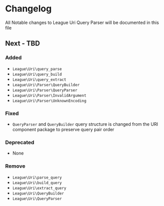# Changelog

All Notable changes to League Uri Query Parser will be documented in this file

## Next - TBD

### Added

- `League\Uri\query_parse`
- `League\Uri\query_build`
- `League\Uri\query_extract`
- `League\Uri\Parser\QueryBuilder`
- `League\Uri\Parser\QueryParser`
- `League\Uri\Parser\InvalidArgument`
- `League\Uri\Parser\UnknownEncoding`

### Fixed

- `QueryParser` and `QueryBuilder` query structure is changed from the URI component package to preserve query pair order

### Deprecated

- None

### Remove

- `League\Uri\parse_query`
- `League\Uri\build_query`
- `League\Uri\extract_query`
- `League\Uri\QueryBuilder`
- `League\Uri\QueryParser`

